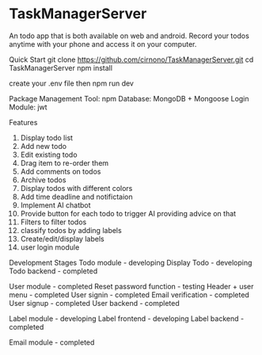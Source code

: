 # TaskManagerServer
An todo app that is both available on web and android. Record your todos anytime with your phone and access it on your computer.

Quick Start
git clone https://github.com/cirnono/TaskManagerServer.git
cd TaskManagerServer
npm install

create your .env file then
npm run dev

Package Management Tool: npm
Database: MongoDB + Mongoose
Login Module: jwt

Features
1. Display todo list        
2. Add new todo
3. Edit existing todo
4. Drag item to re-order them
5. Add comments on todos
6. Archive todos
7. Display todos with different colors
8. Add time deadline and notifictaion
9. Implement AI chatbot
10. Provide button for each todo to trigger AI providing advice on that
11. Filters to filter todos
12. classify todos by adding labels
13. Create/edit/display labels
14. user login module

Development Stages
Todo module - developing
Display Todo - developing
Todo backend - completed

User module - completed
Reset password function - testing
Header + user menu - completed 
User signin - completed
Email verification - completed
User signup - completed
User backend - completed

Label module - developing
Label frontend - developing
Label backend - completed

Email module - completed